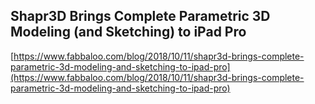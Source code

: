 ## Shapr3D Brings Complete Parametric 3D Modeling (and Sketching) to iPad Pro
  
  [https://www.fabbaloo.com/blog/2018/10/11/shapr3d-brings-complete-parametric-3d-modeling-and-sketching-to-ipad-pro](https://www.fabbaloo.com/blog/2018/10/11/shapr3d-brings-complete-parametric-3d-modeling-and-sketching-to-ipad-pro)